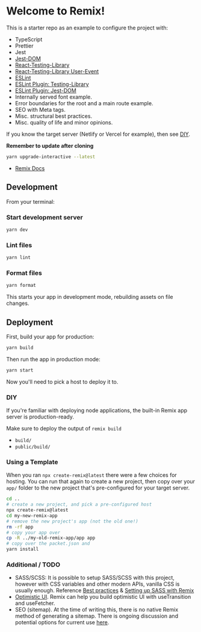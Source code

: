 # Welcome to Remix!

This is a starter repo as an example to configure the project with:
- TypeScript
- Prettier
- Jest
- [Jest-DOM](https://github.com/testing-library/jest-dom)
- [React-Testing-Library](https://testing-library.com/docs)
- [React-Testing-Library User-Event](https://github.com/testing-library/user-event)
- [ESLint](https://eslint.org/docs/user-guide/configuring/)
- [ESLint Plugin: Testing-Library](https://testing-library.com/docs/ecosystem-eslint-plugin-testing-library)
- [ESLint Plugin: Jest-DOM](https://github.com/testing-library/eslint-plugin-jest-dom)
- Internally served font example.
- Error boundaries for the root and a main route example.
- SEO with Meta tags.
- Misc. structural best practices.
- Misc. quality of life and minor opinions.

If you know the target server (Netlify or Vercel for example), then see [DIY](#diy).

**Remember to update after cloning**

```sh
yarn upgrade-interactive --latest
```

- [Remix Docs](https://remix.run/docs)

## Development

From your terminal:

### Start development server
```sh
yarn dev
```

### Lint files
```sh
yarn lint
```

### Format files
```sh
yarn format
```

This starts your app in development mode, rebuilding assets on file changes.

## Deployment

First, build your app for production:

```sh
yarn build
```

Then run the app in production mode:

```sh
yarn start
```

Now you'll need to pick a host to deploy it to.

### DIY

If you're familiar with deploying node applications, the built-in Remix app server is production-ready.

Make sure to deploy the output of `remix build`

- `build/`
- `public/build/`

### Using a Template

When you ran `npx create-remix@latest` there were a few choices for hosting. You can run that again to create a new project, then copy over your `app/` folder to the new project that's pre-configured for your target server.

```sh
cd ..
# create a new project, and pick a pre-configured host
npx create-remix@latest
cd my-new-remix-app
# remove the new project's app (not the old one!)
rm -rf app
# copy your app over
cp -R ../my-old-remix-app/app app
# copy over the packet.json and 
yarn install
```

### Additional / TODO

- SASS/SCSS: It is possible to setup SASS/SCSS with this project, however with CSS variables and other modern APIs, vanilla CSS is usually enough. Reference [Best practices](https://remix.run/docs/en/v1/guides/styling#css-ecosystem-and-performance) & [Setting up SASS with Remix](https://devtools.tech/blog/setting-up-sass-with-remix-run---rid---lXDyMjDSdDZDXxNcJ2ep)
- [Optimistic UI](https://remix.run/docs/en/v1.1.3/guides/optimistic-ui). Remix can help you build optimistic UI with useTransition and useFetcher.
- SEO (sitemap). At the time of writing this, there is no native Remix method of generating a sitemap. There is ongoing discussion and potential options for current use [here](https://github.com/remix-run/remix/issues/741).
